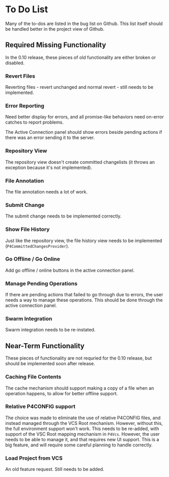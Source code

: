 # To Do List

Many of the to-dos are listed in the bug list on Github.  This list itself should be handled better in the project view of Github.

## Required Missing Functionality

In the 0.10 release, these pieces of old functionality are either broken or disabled.

### Revert Files

Reverting files - revert unchanged and normal revert - still needs to be implemented.

### Error Reporting

Need better display for errors, and all promise-like behaviors need on-error catches to report problems.

The Active Connection panel should show errors beside pending actions if there was an error sending it to the server.

### Repository View

The repository view doesn't create committed changelists (it throws an exception because it's not implemented).

### File Annotation

The file annotation needs a lot of work.

### Submit Change

The submit change needs to be implemented correctly.

### Show File History

Just like the repository view, the file history view needs to be implemented (`P4CommittedChangesProvider`).

### Go Offline / Go Online

Add go offline / online buttons in the active connection panel.

### Manage Pending Operations

If there are pending actions that failed to go through due to errors, the user needs a way to manage these operations.  This should be done through the active connection panel.

### Swarm Integration

Swarm integration needs to be re-instated.

## Near-Term Functionality

These pieces of functionality are not requried for the 0.10 release, but should be implemented soon after release.

### Caching File Contents

The cache mechanism should support making a copy of a file when an operation happens, to allow for better offline support.

### Relative P4CONFIG support

The choice was made to eliminate the use of relative P4CONFIG files, and instead managed through the VCS Root mechanism.
However, without this, the full environment support won't work.  This needs to be re-added, with support of the VSC Root
mapping mechanism in `P4Vcs`.  However, the user needs to be able to manage it, and that requires new UI support.  This
is a big feature, and will require some careful planning to handle correctly.

### Load Project from VCS

An old feature request.  Still needs to be added.

